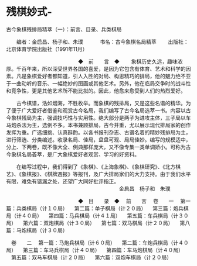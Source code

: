 # 残棋妙式-

古今象棋残排局精萃（一）：前言、目录、兵类棋局 

　　编者：金启昌、杨子和、朱璞　 
　　书名：古今象棋名局精萃 
　　出版社：北京体育学院出版社（1991年11月） 

　　　　　　　　　　　　　　◆　前　　言　◆ 
　　象棋历史久远，趣味浓厚。千百年来，所以深受世界各国的喜爱，是因为它包含有体育、艺术和科学的因素。凡是象棋爱好者都知道，引人入胜的对局、构思精巧的排局，他的魅力绝不亚于一曲动听的音乐、一幅绝妙的图画或其他艺术。另外，他在临局交争时的战斗性和竞争性，更是其他艺术所不能比拟的。因此，他愈来愈受到人们的热烈爱好。 

　　古今棋谱，浩如烟海，不胜枚举。而象棋的残排局，又是这些名谱的精华。为了便于广大爱好者借鉴和观赏古今名局，我们编写了古今名局选萃一书。内容以古今象棋残局为主，强调技巧性与实用性。绝大部分是两子为进攻主体，三子局以车马炮杀法为主，选例不多。本书兼顾排局，古今并重，尤以展示现代排局家的创作发挥为重。广选细挑、认真斟酌。以各书报刊杂志、古谱名着的精妙残排局为主，进行筛选、分类编述。收录名局、佳局，盘盘可观、局局佳妙。编写的规模适中，分上、下两卷，既不像大全、例典那样庞大，又不像专集一类单调娇小。可称为古今象棋名局荟萃，是广大象棋爱好者观赏、学习的好资料。 

　　在编写过程中，我们得到了《象棋》、《上海象棋》、《象棋研究》、《北方棋艺》、《象棋报》、《棋牌週报》等报刊，及广大排局家们的大力支持。由于我们水平有限，难免有错漏之处，还望广大同好批评指正。 
　　　　　　　　　　　　　　　　　　　　　　金启昌　杨子和　朱璞 


　　　　　　　　　　　　　　◆　目　　录　◆ 
　前　　言 
　卷　　一 
　第一篇：兵类棋局（计１０局） 
　第二篇：单子棋局（计２０局） 
　第三篇：炮兵棋局（计４０局） 
　第四篇：马兵棋局（计４１局） 
　第五篇：车兵棋局（计３０局） 
　第六篇：双炮棋局（计３０局） 
　第七篇：双马棋局（计２０局） 
　第八篇：马炮棋局（计３０局） 

　卷　　二 
　第一篇：马炮兵棋局（计６０局） 
　第二篇：车炮兵棋局（计４０局） 
　第三篇：车马兵棋局（计４０局） 
　第四篇：车马炮棋局（计４０局） 
　第五篇：双马车棋局（计２０局） 
　第六篇：双炮车棋局（计２０局）
